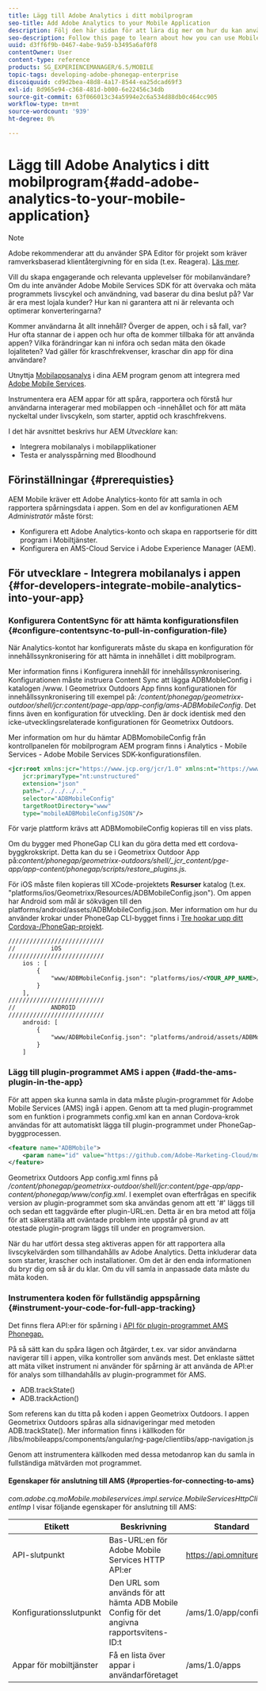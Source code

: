```yaml
---
title: Lägg till Adobe Analytics i ditt mobilprogram
seo-title: Add Adobe Analytics to your Mobile Application
description: Följ den här sidan för att lära dig mer om hur du kan använda mobilappsanalys i dina AEM appar genom att integrera med Adobe mobiltjänster.
seo-description: Follow this page to learn about how you can use Mobile App Analytics in your AEM Apps by integrating with Adobe Mobile Services.
uuid: d3ff6f9b-0467-4abe-9a59-b3495a6af0f8
contentOwner: User
content-type: reference
products: SG_EXPERIENCEMANAGER/6.5/MOBILE
topic-tags: developing-adobe-phonegap-enterprise
discoiquuid: cd9d2bea-48d8-4a17-8544-ea25dcad69f3
exl-id: 8d965e94-c368-481d-b000-6e22456c34db
source-git-commit: 63f066013c34a5994e2c6a534d88db0c464cc905
workflow-type: tm+mt
source-wordcount: '939'
ht-degree: 0%

---
```


# Lägg till Adobe Analytics i ditt mobilprogram{#add-adobe-analytics-to-your-mobile-application}

>[!NOTE]
>
>Adobe rekommenderar att du använder SPA Editor för projekt som kräver ramverksbaserad klientåtergivning för en sida (t.ex. Reagera). [Läs mer](/help/sites-developing/spa-overview.md).

Vill du skapa engagerande och relevanta upplevelser för mobilanvändare? Om du inte använder Adobe Mobile Services SDK för att övervaka och mäta programmets livscykel och användning, vad baserar du dina beslut på? Var är era mest lojala kunder? Hur kan ni garantera att ni är relevanta och optimerar konverteringarna?

Kommer användarna åt allt innehåll? Överger de appen, och i så fall, var? Hur ofta stannar de i appen och hur ofta de kommer tillbaka för att använda appen? Vilka förändringar kan ni införa och sedan mäta den ökade lojaliteten? Vad gäller för kraschfrekvenser, kraschar din app för dina användare?

Utnyttja [Mobilappsanalys](https://www.adobe.com/ca/solutions/digital-analytics/mobile-web-apps-analytics.html) i dina AEM program genom att integrera med [Adobe Mobile Services](https://www.adobe.com/marketing-cloud/mobile-marketing.html).

Instrumentera era AEM appar för att spåra, rapportera och förstå hur användarna interagerar med mobilappen och -innehållet och för att mäta nyckeltal under livscykeln, som starter, apptid och kraschfrekvens.

I det här avsnittet beskrivs hur AEM *Utvecklare* kan:

* Integrera mobilanalys i mobilapplikationer
* Testa er analysspårning med Bloodhound

## Förinställningar {#prerequisties}

AEM Mobile kräver ett Adobe Analytics-konto för att samla in och rapportera spårningsdata i appen. Som en del av konfigurationen AEM *Administratör* måste först:

* Konfigurera ett Adobe Analytics-konto och skapa en rapportserie för ditt program i Mobiltjänster.
* Konfigurera en AMS-Cloud Service i Adobe Experience Manager (AEM).

## För utvecklare - Integrera mobilanalys i appen {#for-developers-integrate-mobile-analytics-into-your-app}

### Konfigurera ContentSync för att hämta konfigurationsfilen {#configure-contentsync-to-pull-in-configuration-file}

När Analytics-kontot har konfigurerats måste du skapa en konfiguration för innehållssynkronisering för att hämta in innehållet i ditt mobilprogram.

Mer information finns i Konfigurera innehåll för innehållssynkronisering. Konfigurationen måste instruera Content Sync att lägga ADBMobleConfig i katalogen /www. I Geometrixx Outdoors App finns konfigurationen för innehållssynkronisering till exempel på: */content/phonegap/geometrixx-outdoor/shell/jcr:content/page-app/app-config/ams-ADBMobileConfig*. Det finns även en konfiguration för utveckling. Den är dock identisk med den icke-utvecklingsrelaterade konfigurationen för Geometrixx Outdoors.

Mer information om hur du hämtar ADBMomobileConfig från kontrollpanelen för mobilprogram AEM program finns i Analytics - Mobile Services - Adobe Mobile Services SDK-konfigurationsfilen.

```xml
<jcr:root xmlns:jcr="https://www.jcp.org/jcr/1.0" xmlns:nt="https://www.jcp.org/jcr/nt/1.0"
    jcr:primaryType="nt:unstructured"
    extension="json"
    path="../../../.."
    selector="ADBMobileConfig"
    targetRootDirectory="www"
    type="mobileADBMobileConfigJSON"/>
```

För varje plattform krävs att ADBMomobileConfig kopieras till en viss plats.

Om du bygger med PhoneGap CLI kan du göra detta med ett cordova-byggkrokskript. Detta kan du se i Geometrixx Outdoor App på:*content/phonegap/geometrixx-outdoors/shell/_jcr_content/pge-app/app-content/phonegap/scripts/restore_plugins.js.*

För iOS måste filen kopieras till XCode-projektets **Resurser** katalog (t.ex. &quot;platforms/ios/Geometrixx/Resources/ADBMobileConfig.json&quot;). Om appen har Android som mål är sökvägen till den platforms/android/assets/ADBMobileConfig.json. Mer information om hur du använder krokar under PhoneGap CLI-bygget finns i [Tre hookar upp ditt Cordova-/PhoneGap-projekt](https://devgirl.org/2013/11/12/three-hooks-your-cordovaphonegap-project-needs/).

```xml
///////////////////////////
//          iOS
///////////////////////////
    ios : [
        {
            "www/ADBMobileConfig.json": "platforms/ios/<YOUR_APP_NAME>/Resources/ADBMobileConfig.json"
        }
    ],
///////////////////////////
//          ANDROID
///////////////////////////
    android: [
        {
            "www/ADBMobileConfig.json": "platforms/android/assets/ADBMobileConfig.json"
        }
    ]
```

### Lägg till plugin-programmet AMS i appen {#add-the-ams-plugin-in-the-app}

För att appen ska kunna samla in data måste plugin-programmet för Adobe Mobile Services (AMS) ingå i appen. Genom att ta med plugin-programmet som en funktion i programmets config.xml kan en annan Cordova-krok användas för att automatiskt lägga till plugin-programmet under PhoneGap-byggprocessen.

```xml
<feature name="ADBMobile">
    <param name="id" value="https://github.com/Adobe-Marketing-Cloud/mobile-services#0482f9cedf90c98a8d4b07219ece1933b2e46a60"/>
</feature>
```

Geometrixx Outdoors App config.xml finns på */content/phonegap/geometrixx-outdoor/shell/jcr:content/pge-app/app-content/phonegap/www/config.xml*. I exemplet ovan efterfrågas en specifik version av plugin-programmet som ska användas genom att ett &#39;#&#39; läggs till och sedan ett taggvärde efter plugin-URL:en. Detta är en bra metod att följa för att säkerställa att oväntade problem inte uppstår på grund av att otestade plugin-program läggs till under en programversion.

När du har utfört dessa steg aktiveras appen för att rapportera alla livscykelvärden som tillhandahålls av Adobe Analytics. Detta inkluderar data som starter, krascher och installationer. Om det är den enda informationen du bryr dig om så är du klar. Om du vill samla in anpassade data måste du mäta koden.

### Instrumentera koden för fullständig appspårning {#instrument-your-code-for-full-app-tracking}

Det finns flera API:er för spårning i [API för plugin-programmet AMS Phonegap.](https://experienceleague.adobe.com/docs/mobile-services/ios/phonegap-ios/phonegap-methods.html)

På så sätt kan du spåra lägen och åtgärder, t.ex. var sidor användarna navigerar till i appen, vilka kontroller som används mest. Det enklaste sättet att mäta vilket instrument ni använder för spårning är att använda de API:er för analys som tillhandahålls av plugin-programmet för AMS.

* ADB.trackState()
* ADB.trackAction()

Som referens kan du titta på koden i appen Geometrixx Outdoors. I appen Geometrixx Outdoors spåras alla sidnavigeringar med metoden ADB.trackState(). Mer information finns i källkoden för /libs/mobileapps/components/angular/ng-page/clientlibs/app-navigation.js

Genom att instrumentera källkoden med dessa metodanrop kan du samla in fullständiga mätvärden mot programmet.

#### Egenskaper för anslutning till AMS {#properties-for-connecting-to-ams}

*com.adobe.cq.moMobile.mobileservices.impl.service.MobileServicesHttpClientImp* l visar följande egenskaper för anslutning till AMS:

| **Etikett** | **Beskrivning** | **Standard** |
|---|---|---|
| API-slutpunkt | Bas-URL:en för Adobe Mobile Services HTTP API:er | https://api.omniture.com |
| Konfigurationsslutpunkt | Den URL som används för att hämta ADB Mobile Config för det angivna rapportsvitens-ID:t | /ams/1.0/app/config/ |
| Appar för mobiltjänster | Få en lista över appar i användarföretaget | /ams/1.0/apps |

